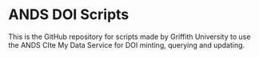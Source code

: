 ANDS DOI Scripts
===============

This is the GitHub repository for scripts made by Griffith University to use the ANDS CIte My Data Service for DOI minting, querying and updating.